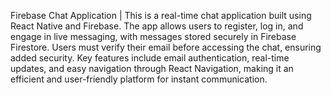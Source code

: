 Firebase Chat Application |
This is a real-time chat application built using React Native and Firebase. The app allows users to register, log in, and engage in live messaging, with messages stored securely in Firebase Firestore. Users must verify their email before accessing the chat, ensuring added security. Key features include email authentication, real-time updates, and easy navigation through React Navigation, making it an efficient and user-friendly platform for instant communication.
